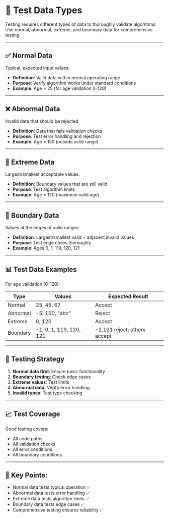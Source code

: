 # 🧪 Test Data Types

Testing requires different types of data to thoroughly validate algorithms. Use normal, abnormal, extreme, and boundary data for comprehensive testing.

---

## ✅ Normal Data

Typical, expected input values:

- **Definition**: Valid data within normal operating range
- **Purpose**: Verify algorithm works under standard conditions
- **Example**: Age = 25 (for age validation 0-120)

---

## ❌ Abnormal Data

Invalid data that should be rejected:

- **Definition**: Data that fails validation checks
- **Purpose**: Test error handling and rejection
- **Example**: Age = 150 (outside valid range)

---

## 🎯 Extreme Data

Largest/smallest acceptable values:

- **Definition**: Boundary values that are still valid
- **Purpose**: Test algorithm limits
- **Example**: Age = 120 (maximum valid age)

---

## 🔸 Boundary Data

Values at the edges of valid ranges:

- **Definition**: Largest/smallest valid + adjacent invalid values
- **Purpose**: Test edge cases thoroughly
- **Example**: Ages 0, 1, 119, 120, 121

---

## 📊 Test Data Examples

For age validation (0-120):

| Type | Values | Expected Result |
|------|--------|-----------------|
| Normal | 25, 45, 67 | Accept |
| Abnormal | -5, 150, "abc" | Reject |
| Extreme | 0, 120 | Accept |
| Boundary | -1, 0, 1, 119, 120, 121 | -1,121 reject; others accept |

---

## 🧪 Testing Strategy

1. **Normal data first**: Ensure basic functionality
2. **Boundary testing**: Check edge cases
3. **Extreme values**: Test limits
4. **Abnormal data**: Verify error handling
5. **Invalid types**: Test type checking

---

## 📈 Test Coverage

Good testing covers:

- All code paths
- All validation checks
- All error conditions
- All boundary conditions

---

## 📝 **Key Points:**
 
- Normal data tests typical operation ✅
- Abnormal data tests error handling ✅
- Extreme data tests algorithm limits ✅
- Boundary data tests edge cases ✅
- Comprehensive testing ensures reliability ✅

